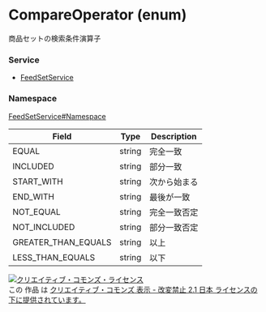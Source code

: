 # CompareOperator (enum)
商品セットの検索条件演算子

### Service
+ [FeedSetService](../../services/FeedSetService.md)

### Namespace
[FeedSetService#Namespace](../../services/FeedSetService.md#namespace)

| Field | Type | Description |
|---|---|---|
| EQUAL| string| 完全一致 |
| INCLUDED| string| 部分一致|
| START_WITH| string| 次から始まる |
| END_WITH| string| 最後が一致	 |
| NOT_EQUAL| string| 完全一致否定 |
| NOT_INCLUDED| string| 部分一致否定 |
| GREATER_THAN_EQUALS| string| 以上 |
| LESS_THAN_EQUALS| string| 以下 |



<a rel="license" href="http://creativecommons.org/licenses/by-nd/2.1/jp/"><img alt="クリエイティブ・コモンズ・ライセンス" style="border-width:0" src="https://i.creativecommons.org/l/by-nd/2.1/jp/88x31.png" /></a><br />この 作品 は <a rel="license" href="http://creativecommons.org/licenses/by-nd/2.1/jp/">クリエイティブ・コモンズ 表示 - 改変禁止 2.1 日本 ライセンスの下に提供されています。</a>
